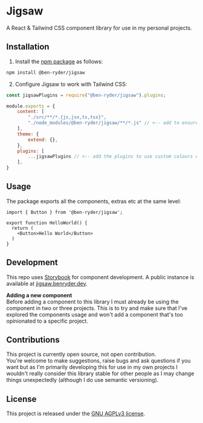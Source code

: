 # Jigsaw
A React & Tailwind CSS component library for use in my personal projects.

## Installation
1. Install the [npm package](https://www.npmjs.com/package/@ben-ryder/jigsaw) as follows:
```bash
npm install @ben-ryder/jigsaw
```

2. Configure Jigsaw to work with Tailwind CSS:
```js
const jigsawPlugins = require("@ben-ryder/jigsaw").plugins;

module.exports = {
    content: [
        "./src/**/*.{js,jsx,ts,tsx}",
        "./node_modules/@ben-ryder/jigsaw/**/*.js" // <-- add to ensure styles are included at build time
    ],
    theme: {
        extend: {},
    },
    plugins: [
        ...jigsawPlugins // <-- add the plugins to use custom colours etc
    ],
}
```

## Usage
The package exports all the components, extras etc at the same level:

```tsx
import { Button } from '@ben-ryder/jigsaw';

export function HelloWorld() {
  return (
    <Button>Hello World</Button>
  )
}
```

## Development
This repo uses [Storybook](https://storybook.js.org/) for component development. A public instance is available at [jigsaw.benryder.dev](https://jigsaw.benryder.dev/).

**Adding a new component**  
Before adding a component to this library I must already be using the component in two or three projects. This is to try
and make sure that I've explored the components usage and won't add a component that's too opinionated to a specific project.

## Contributions
This project is currently open source, not open contribution.  
You're welcome to make suggestions, raise bugs and ask questions if you want
but as I'm primarily developing this for use in my own projects I wouldn't really consider this library stable for other people as I may change things unexpectedly (although I do use semantic versioning).

## License
This project is released under the [GNU AGPLv3 license](https://github.com/Ben-Ryder/jigsaw/blob/main/LICENSE.txt).
